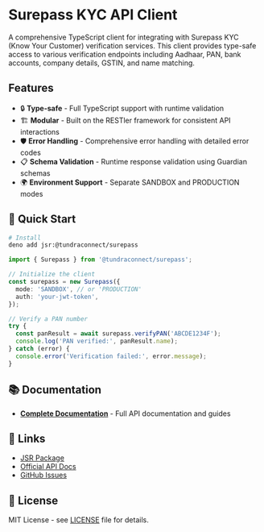 # Surepass KYC API Client

A comprehensive TypeScript client for integrating with Surepass KYC (Know Your Customer) verification services. This client provides type-safe access to various verification endpoints including Aadhaar, PAN, bank accounts, company details, GSTIN, and name matching.

## Features

- 🔒 **Type-safe** - Full TypeScript support with runtime validation
- 🏗️ **Modular** - Built on the RESTler framework for consistent API interactions
- 🛡️ **Error Handling** - Comprehensive error handling with detailed error codes
- 📋 **Schema Validation** - Runtime response validation using Guardian schemas
- 🌍 **Environment Support** - Separate SANDBOX and PRODUCTION modes

## 🚀 Quick Start

```bash
# Install
deno add jsr:@tundraconnect/surepass
```

```typescript
import { Surepass } from '@tundraconnect/surepass';

// Initialize the client
const surepass = new Surepass({
  mode: 'SANDBOX', // or 'PRODUCTION'
  auth: 'your-jwt-token',
});

// Verify a PAN number
try {
  const panResult = await surepass.verifyPAN('ABCDE1234F');
  console.log('PAN verified:', panResult.name);
} catch (error) {
  console.error('Verification failed:', error.message);
}
```

## 📚 Documentation

- **[Complete Documentation](.docs/README.md)** - Full API documentation and guides

## 🔗 Links

- [JSR Package](https://jsr.io/@tundraconnect/surepass)
- [Official API Docs](https://app.surepass.app/docs)
- [GitHub Issues](https://github.com/TundraSoft/tundra-connect/issues)

## 📄 License

MIT License - see [LICENSE](../LICENSE) file for details.
